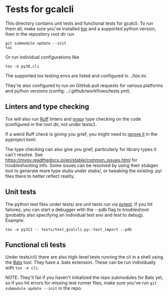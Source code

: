 # Tests for gcalcli

This directory contains unit tests and functional tests for gcalcli. To run them all, make sure
you've installed [tox](https://tox.wiki/) and a supported python version, then in the repository root dir run

```shell
git submodule update --init
tox
```

Or run individual configurations like

```shell
tox -e py38,cli
```

The supported tox testing envs are listed and configured in ../tox.ini.

They're also configured to run on GitHub pull requests for various platforms and python versions
(config: ../.github/workflows/tests.yml).

## Linters and type checking

Tox will also run [Ruff](https://docs.astral.sh/ruff/) linters and [mypy](https://mypy-lang.org/)
type checking on the code (configured in the root dir, not under tests/).

If a weird Ruff check is giving you grief, you might need to
[ignore it](https://docs.astral.sh/ruff/settings/#lint_extend-per-file-ignores) in the pyproject.toml.

The type checking can also give you grief, particularly for library types it can't resolve. See
https://mypy.readthedocs.io/en/stable/common_issues.html for troubleshooting info. Some issues can
be resolved by using their stubgen tool to generate more type stubs under stubs/, or tweaking the
existing .pyi files there to better reflect reality.

## Unit tests

The python test files under tests/ are unit tests run via [pytest](https://pytest.org/). If you
hit failures, you can start a debugger with the --pdb flag to troubleshoot (probably also
specifying an individual test env and test to debug). Example:

```shell
tox -e py312 -- tests/test_gcalcli.py::test_import --pdb
```

## Functional cli tests

Under tests/cli/ there are also high-level tests running the cli in a shell using the
[Bats](https://bats-core.readthedocs.io/) tool. They have a .bats extension. These can be run
individually with `tox -e cli`.

NOTE: They'll fail if you haven't initialized the repo submodules for Bats yet, so if you hit
errors for missing test runner files, make sure you've run `git submodule update --init` in the
repo.
